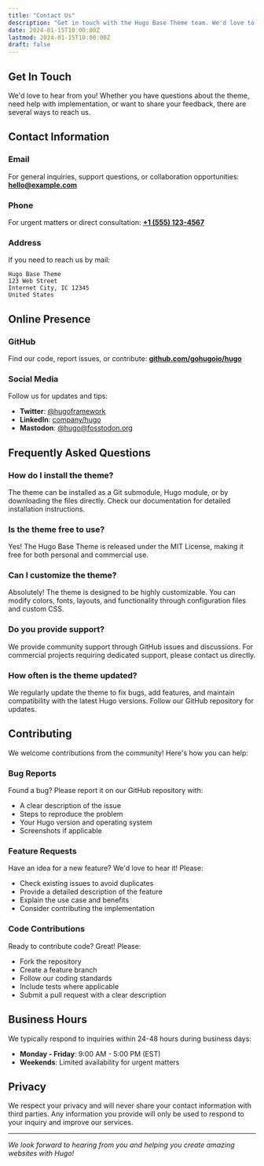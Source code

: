 ```yaml
---
title: "Contact Us"
description: "Get in touch with the Hugo Base Theme team. We'd love to hear from you!"
date: 2024-01-15T10:00:00Z
lastmod: 2024-01-15T10:00:00Z
draft: false
---
```


## Get In Touch

We'd love to hear from you! Whether you have questions about the theme, need help with implementation, or want to share your feedback, there are several ways to reach us.

## Contact Information

### Email
For general inquiries, support questions, or collaboration opportunities:
**[hello@example.com](mailto:hello@example.com)**

### Phone
For urgent matters or direct consultation:
**[+1 (555) 123-4567](tel:+15551234567)**

### Address
If you need to reach us by mail:
```
Hugo Base Theme
123 Web Street
Internet City, IC 12345
United States
```

## Online Presence

### GitHub
Find our code, report issues, or contribute:
**[github.com/gohugoio/hugo](https://github.com/gohugoio/hugo)**

### Social Media
Follow us for updates and tips:
- **Twitter**: [@hugoframework](https://twitter.com/hugoframework)
- **LinkedIn**: [company/hugo](https://linkedin.com/company/hugo)
- **Mastodon**: [@hugo@fosstodon.org](https://fosstodon.org/@hugo)

## Frequently Asked Questions

### How do I install the theme?
The theme can be installed as a Git submodule, Hugo module, or by downloading the files directly. Check our documentation for detailed installation instructions.

### Is the theme free to use?
Yes! The Hugo Base Theme is released under the MIT License, making it free for both personal and commercial use.

### Can I customize the theme?
Absolutely! The theme is designed to be highly customizable. You can modify colors, fonts, layouts, and functionality through configuration files and custom CSS.

### Do you provide support?
We provide community support through GitHub issues and discussions. For commercial projects requiring dedicated support, please contact us directly.

### How often is the theme updated?
We regularly update the theme to fix bugs, add features, and maintain compatibility with the latest Hugo versions. Follow our GitHub repository for updates.

## Contributing

We welcome contributions from the community! Here's how you can help:

### Bug Reports
Found a bug? Please report it on our GitHub repository with:
- A clear description of the issue
- Steps to reproduce the problem
- Your Hugo version and operating system
- Screenshots if applicable

### Feature Requests
Have an idea for a new feature? We'd love to hear it! Please:
- Check existing issues to avoid duplicates
- Provide a detailed description of the feature
- Explain the use case and benefits
- Consider contributing the implementation

### Code Contributions
Ready to contribute code? Great! Please:
- Fork the repository
- Create a feature branch
- Follow our coding standards
- Include tests where applicable
- Submit a pull request with a clear description

## Business Hours

We typically respond to inquiries within 24-48 hours during business days:
- **Monday - Friday**: 9:00 AM - 5:00 PM (EST)
- **Weekends**: Limited availability for urgent matters

## Privacy

We respect your privacy and will never share your contact information with third parties. Any information you provide will only be used to respond to your inquiry and improve our services.

---

*We look forward to hearing from you and helping you create amazing websites with Hugo!*
